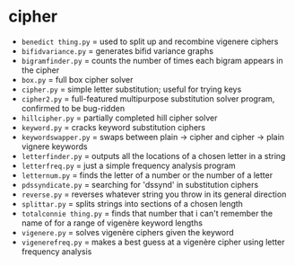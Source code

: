 # cipher

* `benedict thing.py` = used to split up and recombine vigenere ciphers
* `bifidvariance.py` = generates bifid variance graphs
* `bigramfinder.py` = counts the number of times each bigram appears in the cipher
* `box.py` = full box cipher solver
* `cipher.py`  = simple letter substitution; useful for trying keys
* `cipher2.py` = full-featured multipurpose substitution solver program, confirmed to be bug-ridden
* `hillcipher.py` = partially completed hill cipher solver
* `keyword.py` = cracks keyword substitution ciphers
* `keywordswapper.py` = swaps between plain -> cipher and cipher -> plain vignere keywords
* `letterfinder.py` = outputs all the locations of a chosen letter in a string
* `letterfreq.py` = just a simple frequency analysis program
* `letternum.py` = finds the letter of a number or the number of a letter
* `pdssyndicate.py` = searching for 'dssynd' in substitution ciphers
* `reverse.py` = reverses whatever string you throw in its general direction
* `splittar.py` = splits strings into sections of a chosen length
* `totalconnie thing.py` = finds that number that i can't remember the name of for a range of vigenère keyword lengths
* `vigenere.py` = solves vigenère ciphers given the keyword
* `vigenerefreq.py` = makes a best guess at a vigenère cipher using letter frequency analysis
